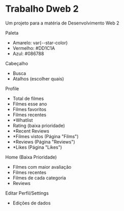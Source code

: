 # Trabalho Dweb 2
Um projeto para a matéria de Desenvolvimento Web 2

Paleta
- Amarelo: var(--star-color)
- Vermelho: #DD1C1A
- Azul: #086788

Cabeçalho
- Busca
- Atalhos (escolher quais)

Profile
- Total de filmes
- Filmes esse ano
- Filmes favoritos
- Filmes recentes
- *Whatlist
- Rating (baixa prioridade)
- *Recent Reviews
- *Filmes vistos (Página "Films")
- *Reviews (Página "Reviews")
- *Likes (Página "Likes")

Home (Baixa Prioridade)
- Filmes com maior avaliação
- Filmes recentes
- Filmes de cada categoria
- Reviews

Editar Perfil/Settings
- Edições de dados
